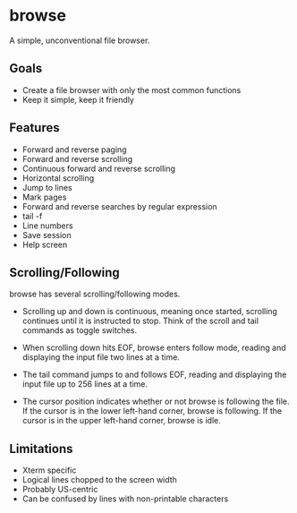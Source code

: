 # browse

A simple, unconventional file browser.

## Goals

- Create a file browser with only the most common functions
- Keep it simple, keep it friendly

## Features

- Forward and reverse paging
- Forward and reverse scrolling
- Continuous forward and reverse scrolling
- Horizontal scrolling
- Jump to lines
- Mark pages
- Forward and reverse searches by regular expression
- tail -f
- Line numbers
- Save session
- Help screen

## Scrolling/Following

browse has several scrolling/following modes.

- Scrolling up and down is continuous, meaning once started, scrolling continues until
it is instructed to stop.  Think of the scroll and tail commands as toggle switches.

- When scrolling down hits EOF, browse enters follow mode, reading and displaying
the input file two lines at a time.

- The tail command jumps to and follows EOF, reading and displaying the
input file up to 256 lines at a time.

- The cursor position indicates whether or not browse is following the file.  If the
cursor is in the lower left-hand corner, browse is following.  If the cursor is in
the upper left-hand corner, browse is idle.

## Limitations

- Xterm specific
- Logical lines chopped to the screen width
- Probably US-centric
- Can be confused by lines with non-printable characters
